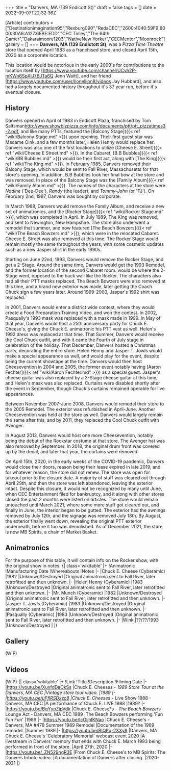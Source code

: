 +++
title = "Danvers, MA (139 Endicott St)"
draft = false
tags = []
date = 2022-09-07T22:32:36Z

[Article]
contributors = ["Destinationimagination95","Rexburg090","RedaCEC","2600:4040:59F9:8000:30A6:A127:6EBE:EDD","CEC Tinley","The 64th Gamer","Dakaraimoore1203","NativeNew Yorker","CECMentor","Moonrock"]
gallery = []
+++
**Danvers, MA (139 Endictott St)**, was a _Pizza Time Theatre_ store that opened April 1983 as a franchised store, and closed April 15th, 2020 as a corporate location. 

This location would be notorious in the early 2000's for contributions to the location itself by [https://www.youtube.com/channel/UCvh2P-mKWn6SpXlJ7BJTa6Q Jenn Waitt], and her friend [https://www.youtube.com/user/lionellion8/videos Jay Hubbard], and also had a largely documented history throughout it's 37 year run, before it's eventual closure. 

## History ##
Danvers opened in April of 1983 in Endicott Plaza, franchised by Tom Saltsman<ref>http://www.showbizpizza.com/info/documents/ptt/ptt_pizzatimes3-2.pdf</ref>, and like many PTTs, featured the [Balcony Stage]({{< ref "wiki/Balcony Stage.md" >}}) upon opening. Their first guest star was Madame Oink, and a few months later, Helen Henny would replace her. Danvers was also one of the first locations to utilize [Cheese E. Street]({{< ref "wiki/Cheese E Street.md" >}}). In the Cabaret, [B.B Bubbles]({{< ref "wiki/BB Bubbles.md" >}}) would be their first act, along with [The King]({{< ref "wiki/The King.md" >}}). In February 1985, Danvers removed their Balcony Stage, which would be sent to Fall River, Massachusetts for that store's opening. In addition, B.B Bubbles took her final bow at the store and was removed. In place of the Balcony Stage was the [Family Album]({{< ref "wiki/Family Album.md" >}}). The names of the characters at the store were _Nadine_ ('Dee-Dee'), _Randy_ (the leader), and _Tommy-John_ (or 'TJ'). On February 2nd, 1987, Danvers was bought by corporate. 

In March 1988, Danvers would remove the Family Album, and receive a new set of animatronics, and the [Rocker Stage]({{< ref "wiki/Rocker Stage.md" >}}), which was completed in April. In July 1989, The King was removed, and sent to Newington, New Hampshire. The store also underwent a remodel that summer, and now featured [The Beach Bowzers]({{< ref "wiki/The Beach Bowzers.md" >}}), which were in the relocated Cabaret. Cheese E. Street was also removed at this time. The Rocker Stage would remain mostly the same throughout the years, with some cosmetic updates such as a new Jasper shirt in the early 1990s. 

Starting on June 22nd, 1993, Danvers would remove the Rocker Stage, and get a 2-Stage. Around the same time, Danvers would get the 1993 Remodel, and the former location of the second Cabaret room. would be where the 2-Stage went, opposed to the back wall like the Rocker. The characters also had all their PTT masks replaced. The Beach Bowzers were also removed at this time, and a brand new exterior was made, later getting the Coach Chuck sign a few years later. Around 1999-2000, Jasper's 1992 shirt was replaced.

In 2001, Danvers would enter a district wide contest, where they would create a Food Preparation Training Video, and won the contest. In 2002, Pasqually's 1993 mask was replaced with a mask made in 1999. In May of that year, Danvers would host a 25th anniversary party for Chuck E. Cheese's, giving the Chuck E. animatronic his PTT vest as well. Helen's 1992 dress was replaced at that time. That Summer, Danvers would receive the Cool Chuck outfit, and with it came the Fourth of July stage in celebration of the holiday. That December, Danvers hosted a Christmas party, decorating the entire store. Helen Henny and Jasper T. Jowls would make a special appearance as well, and  would play for the event, despite  being the current showtape at the time. Danvers would then host Cheesevention in 2004 and 2005, the former event notably having [Aaron Fechter]({{< ref "wiki/Aaron Fechter.md" >}}) as a special guest. Jasper's cheese guitar was also replaced by a 3-Stage cheese guitar at this time, and Helen's mask was also replaced. Curtains were disabled shortly after the event in September, though Chuck's curtains remained operable for live appearances.

Between November 2007-June 2008, Danvers would remodel their store to the 2005 Remodel. The exterior was refurbished in April-June. Another Cheesevention was held at the store as well. Danvers would largely remain the same after this, and by 2011, they replaced the Cool Chuck outfit with Avenger.

In August 2013, Danvers would host one more Cheesevention, notably being the debut of the Rockstar costume at that store. The Avenger hat was also removed by September. In 2018, the original drum front was covered up by the  decal, and later that year, the curtains were removed.

On April 15th, 2020, in the early weeks of the COVID-19 pandemic, Danvers would close their doors, reason being their lease expired in late 2019, and for whatever reason, the store did not renew. The store was open for takeout prior to the closure date. A majority of stuff was cleared out through April 29th, and then the store was left abandoned, leaving the exterior intact. Despite this closure, it would not be recognized by many until June, when CEC Entertainment filed for bankruptcy, and it along with other stores closed the past 2 months were listed on articles. The store would remain untouched until March 2021, where some more stuff got cleared out, and finally in June, the interior began to be gutted. The exterior had the awnings removed by July 12th, and the signage was removed July 18th. By August, the exterior finally went down, revealing the original PTT exterior underneath, before it too was demolished. As of December 2021, the store is now MB Spirits, a chain of Market Basket. 

## Animatronics ##
For the purpose of this table, it will contain info on the Rocker show, with the original show in notes.
{| class='wikitable'
|+
!Animatronic
!Manufacturing Date
!Whereabouts
!Notes
|-
|Chuck E. Cheese (Cyberamic) 
|1982
|Unknown/Destroyed
|Original animatronic sent to Fall River, later retrofitted and then unknown.
|-
|Helen Henny (Cyberamic)
|1983
|Unknown/Destroyed
|Original animatronic sent to Fall River, later retrofitted and then unknown.
|-
|Mr. Munch (Cyberamic)
|1982
|Unknown/Destroyed
|Original animatronic sent to Fall River, later retrofitted and then unknown.
|-
|Jasper T. Jowls (Cyberamic)
|1983
|Unknown/Destroyed
|Original animatronic sent to Fall River, later retrofitted and then unknown.
|-
|Pasqually (Cyberamic)
|1983
|Unknown/Destroyed
|Original animatronic sent to Fall River, later retrofitted and then unknown.
|-
|Wink
|??/??/1993
|Unknown/Destroyed
|
|}

## Gallery ##
(WIP)

## Videos ##
(WIP)
{| class='wikitable'
|+
!Link
!Title
!Description
!Filming Date
|-
|https://youtu.be/XuxfdDaOkSs
|Chuck E. Cheese*s - 1989 Store Tour at the Danvers, MA CEC
|Vintage store tour video.
|1989
|-
|https://youtu.be/uFflRSDxzc8
|Chuck E. Cheese*s - Live Show 1988 - Danvers, MA CEC
|A performance of Chuck E. LIVE 1988
|1989?
|-
|https://youtu.be/BqYypZjpVdk
|Chuck E. Cheese*s - *The Beach Bowzers* Lounge Act - Danvers, MA CEC 1989
|The Beach Bowzers performing 'Fun Fun Fun'
|1989
|-
|https://youtu.be/IcOljhIKNao
|Chuck E. Cheese's - Danvers, MA #478 Summer 1989 Remodel
|Documentation of the 1989 remodel.
|Summer 1989
|-
|https://youtu.be/BlQPq-2XXy8
|Danvers, MA Chuck E. Cheese's 'Celebratory Memorial' webcast event 2020
|A livestream in Danvers' memory that ends with Chuck E. March 1993 being performed in front of the store.
|April 27th, 2020
|-
|https://youtu.be/_ZN529ngR3E
|From Chuck E. Cheese's to MB Spirits: The Danvers tribute video.
|A documentation of Danvers after closing.
|2020-2021
|}